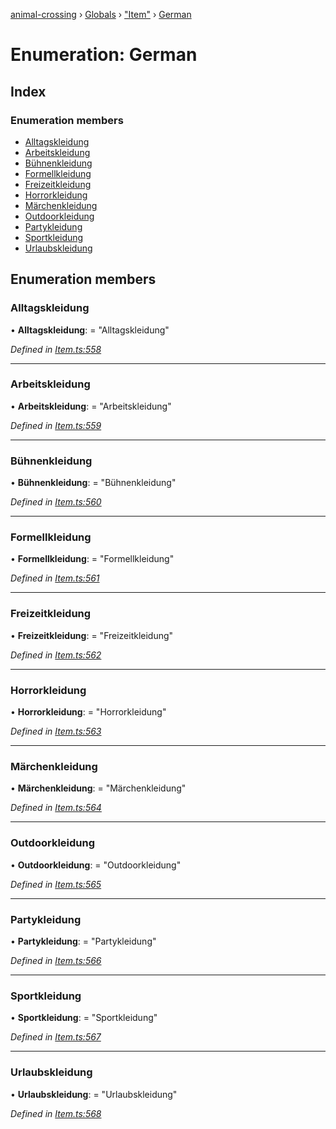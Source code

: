 [animal-crossing](../README.md) › [Globals](../globals.md) › ["Item"](../modules/_item_.md) › [German](_item_.german.md)

# Enumeration: German

## Index

### Enumeration members

* [Alltagskleidung](_item_.german.md#alltagskleidung)
* [Arbeitskleidung](_item_.german.md#arbeitskleidung)
* [Bühnenkleidung](_item_.german.md#bühnenkleidung)
* [Formellkleidung](_item_.german.md#formellkleidung)
* [Freizeitkleidung](_item_.german.md#freizeitkleidung)
* [Horrorkleidung](_item_.german.md#horrorkleidung)
* [Märchenkleidung](_item_.german.md#märchenkleidung)
* [Outdoorkleidung](_item_.german.md#outdoorkleidung)
* [Partykleidung](_item_.german.md#partykleidung)
* [Sportkleidung](_item_.german.md#sportkleidung)
* [Urlaubskleidung](_item_.german.md#urlaubskleidung)

## Enumeration members

###  Alltagskleidung

• **Alltagskleidung**: = "Alltagskleidung"

*Defined in [Item.ts:558](https://github.com/Norviah/animal-crossing/blob/7dc871b/module/types/Item.ts#L558)*

___

###  Arbeitskleidung

• **Arbeitskleidung**: = "Arbeitskleidung"

*Defined in [Item.ts:559](https://github.com/Norviah/animal-crossing/blob/7dc871b/module/types/Item.ts#L559)*

___

###  Bühnenkleidung

• **Bühnenkleidung**: = "Bühnenkleidung"

*Defined in [Item.ts:560](https://github.com/Norviah/animal-crossing/blob/7dc871b/module/types/Item.ts#L560)*

___

###  Formellkleidung

• **Formellkleidung**: = "Formellkleidung"

*Defined in [Item.ts:561](https://github.com/Norviah/animal-crossing/blob/7dc871b/module/types/Item.ts#L561)*

___

###  Freizeitkleidung

• **Freizeitkleidung**: = "Freizeitkleidung"

*Defined in [Item.ts:562](https://github.com/Norviah/animal-crossing/blob/7dc871b/module/types/Item.ts#L562)*

___

###  Horrorkleidung

• **Horrorkleidung**: = "Horrorkleidung"

*Defined in [Item.ts:563](https://github.com/Norviah/animal-crossing/blob/7dc871b/module/types/Item.ts#L563)*

___

###  Märchenkleidung

• **Märchenkleidung**: = "Märchenkleidung"

*Defined in [Item.ts:564](https://github.com/Norviah/animal-crossing/blob/7dc871b/module/types/Item.ts#L564)*

___

###  Outdoorkleidung

• **Outdoorkleidung**: = "Outdoorkleidung"

*Defined in [Item.ts:565](https://github.com/Norviah/animal-crossing/blob/7dc871b/module/types/Item.ts#L565)*

___

###  Partykleidung

• **Partykleidung**: = "Partykleidung"

*Defined in [Item.ts:566](https://github.com/Norviah/animal-crossing/blob/7dc871b/module/types/Item.ts#L566)*

___

###  Sportkleidung

• **Sportkleidung**: = "Sportkleidung"

*Defined in [Item.ts:567](https://github.com/Norviah/animal-crossing/blob/7dc871b/module/types/Item.ts#L567)*

___

###  Urlaubskleidung

• **Urlaubskleidung**: = "Urlaubskleidung"

*Defined in [Item.ts:568](https://github.com/Norviah/animal-crossing/blob/7dc871b/module/types/Item.ts#L568)*
